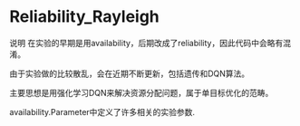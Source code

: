 # Reliability_Rayleigh

说明
在实验的早期是用availability，后期改成了reliability，因此代码中会略有混淆。

由于实验做的比较散乱，会在近期不断更新，包括遗传和DQN算法。

主要思想是用强化学习DQN来解决资源分配问题，属于单目标优化的范畴。

availability.Parameter中定义了许多相关的实验参数.

